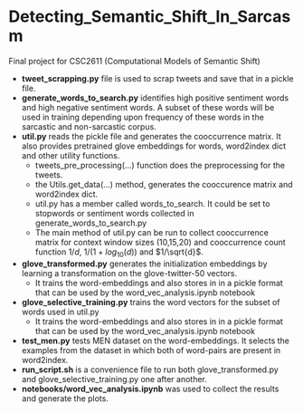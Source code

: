 # Detecting_Semantic_Shift_In_Sarcasm
Final project for CSC2611 (Computational Models of Semantic Shift)

- **tweet_scrapping.py** file is used to scrap tweets and save that in a pickle file.
- **generate_words_to_search.py** identifies high positive sentiment words and high negative sentiment words. A subset of these words will be used in training depending upon frequency of these words in the sarcastic and non-sarcastic corpus.
- **util.py** reads the pickle file and generates the cooccurrence matrix. It also provides pretrained glove embeddings for words, word2index dict and other utility functions.
  + tweets_pre_processing(...) function does the preprocessing for the tweets.
  + the Utils.get_data(...) method, generates the cooccurence matrix and word2index dict.
  + util.py has a member called words_to_search. It could be set to stopwords or sentiment words collected in generate_words_to_search.py
  + The main method of util.py can be run to collect cooccurrence matrix for context window sizes (10,15,20) and cooccurrence count function $1/d$, $1/(1+log_{10}(d))$ and $1/\sqrt{d}$. 
- **glove_transformed.py** generates the initialization embeddings by learning a transformation on the glove-twitter-50 vectors.
  + It trains the word-embeddings and also stores in in a pickle format that can be used by the word_vec_analysis.ipynb notebook 
- **glove_selective_training.py** trains the word vectors for the subset of words used in util.py
  + It trains the word-embeddings and also stores in in a pickle format that can be used by the word_vec_analysis.ipynb notebook
- **test_men.py** tests MEN dataset on the word-embeddings. It selects the examples from the dataset in which both of word-pairs are present in word2index. 
- **run_script.sh** is a convenience file to run both glove_transformed.py and glove_selective_training.py one after another.
- **notebooks/word_vec_analysis.ipynb** was used to collect the results and generate the plots.
